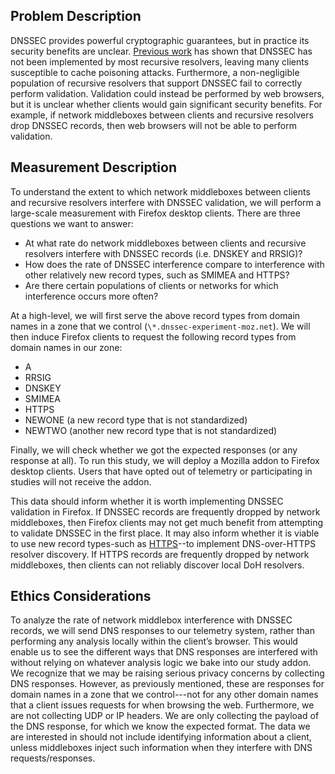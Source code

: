 ## Problem Description 
DNSSEC provides powerful cryptographic guarantees, but in practice its security benefits are unclear. [Previous work](https://www.usenix.org/system/files/conference/usenixsecurity13/sec13-paper_lian.pdf) has shown that DNSSEC has not been implemented by most recursive resolvers, leaving many clients susceptible to cache poisoning attacks. Furthermore, a non-negligible population of recursive resolvers that support DNSSEC fail to correctly perform validation. Validation could instead be performed by web browsers, but it is unclear whether clients would gain significant security benefits. For example, if network middleboxes between clients and recursive resolvers drop DNSSEC records, then web browsers will not be able to perform validation. 

## Measurement Description
To understand the extent to which network middleboxes between clients and recursive resolvers interfere with DNSSEC validation, we will perform a large-scale measurement with Firefox desktop clients. There are three questions we want to answer:

- At what rate do network middleboxes between clients and recursive resolvers interfere with DNSSEC records (i.e. DNSKEY and RRSIG)?
- How does the rate of DNSSEC interference compare to interference with other relatively new record types, such as SMIMEA and HTTPS?
- Are there certain populations of clients or networks for which interference occurs more often?

At a high-level, we will first serve the above record types from domain names in a zone that we control (`\*.dnssec-experiment-moz.net`). We will then induce Firefox clients to request the following record types from domain names in our zone:

- A
- RRSIG
- DNSKEY
- SMIMEA
- HTTPS
- NEWONE (a new record type that is not standardized)
- NEWTWO (another new record type that is not standardized)

Finally, we will check whether we got the expected responses (or any response at all). To run this study, we will deploy a Mozilla addon to Firefox desktop clients. Users that have opted out of telemetry or participating in studies will not receive the addon.

This data should inform whether it is worth implementing DNSSEC validation in Firefox.
If DNSSEC records are frequently dropped by network middleboxes, then Firefox clients may not get much benefit from attempting to validate DNSSEC in the first place. It may also inform whether it is viable to use new record types-such as [HTTPS](https://datatracker.ietf.org/doc/draft-ietf-dnsop-svcb-https/)--to implement DNS-over-HTTPS resolver discovery. If HTTPS records are frequently dropped by network middleboxes, then clients can not reliably discover local DoH resolvers.

## Ethics Considerations
To analyze the rate of network middlebox interference with DNSSEC records, we will send DNS responses to our telemetry system, rather than performing any analysis locally within the client’s browser. This would enable us to see the different ways that DNS responses are interfered with without relying on whatever analysis logic we bake into our study addon. We recognize that we may be raising serious privacy concerns by collecting DNS responses. However, as previously mentioned, these are responses for domain names in a zone that we control---not for any other domain names that a client issues requests for when browsing the web. Furthermore, we are not collecting UDP or IP headers. We are only collecting the payload of the DNS response, for which we know the expected format. The data we are interested in should not include identifying information about a client, unless middleboxes inject such information when they interfere with DNS requests/responses.
